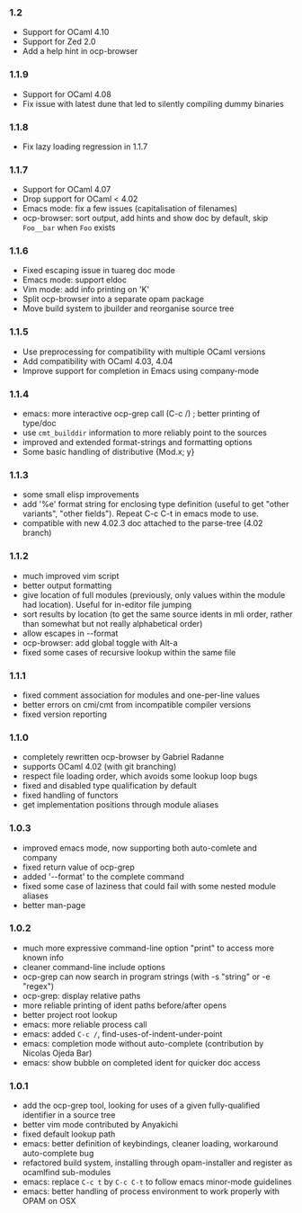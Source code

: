 ### 1.2

* Support for OCaml 4.10
* Support for Zed 2.0
* Add a help hint in ocp-browser

### 1.1.9
* Support for OCaml 4.08
* Fix issue with latest dune that led to silently compiling dummy binaries

### 1.1.8
* Fix lazy loading regression in 1.1.7

### 1.1.7
* Support for OCaml 4.07
* Drop support for OCaml < 4.02
* Emacs mode: fix a few issues (capitalisation of filenames)
* ocp-browser: sort output, add hints and show doc by default, skip `Foo__bar`
  when `Foo` exists

### 1.1.6
* Fixed escaping issue in tuareg doc mode
* Emacs mode: support eldoc
* Vim mode: add info printing on 'K'
* Split ocp-browser into a separate opam package
* Move build system to jbuilder and reorganise source tree

### 1.1.5
* Use preprocessing for compatibility with multiple OCaml versions
* Add compatibility with OCaml 4.03, 4.04
* Improve support for completion in Emacs using company-mode

### 1.1.4
* emacs: more interactive ocp-grep call (C-c /) ; better printing of type/doc
* use `cmt_builddir` information to more reliably point to the sources
* improved and extended format-strings and formatting options
* Some basic handling of distributive {Mod.x; y}

### 1.1.3
* some small elisp improvements
* add '%e' format string for enclosing type definition (useful to get "other
  variants", "other fields"). Repeat C-c C-t in emacs mode to use.
* compatible with new 4.02.3 doc attached to the parse-tree (4.02 branch)

### 1.1.2
* much improved vim script
* better output formatting
* give location of full modules (previously, only values within the module had
  location). Useful for in-editor file jumping
* sort results by location (to get the same source idents in mli order, rather
  than somewhat but not really alphabetical order)
* allow escapes in --format
* ocp-browser: add global toggle with Alt-a
* fixed some cases of recursive lookup within the same file

### 1.1.1
* fixed comment association for modules and one-per-line values
* better errors on cmi/cmt from incompatible compiler versions
* fixed version reporting

### 1.1.0
* completely rewritten ocp-browser by Gabriel Radanne
* supports OCaml 4.02 (with git branching)
* respect file loading order, which avoids some lookup loop bugs
* fixed and disabled type qualification by default
* fixed handling of functors
* get implementation positions through module aliases

### 1.0.3
* improved emacs mode, now supporting both auto-comlete and company
* fixed return value of ocp-grep
* added '--format' to the complete command
* fixed some case of laziness that could fail with some nested module aliases
* better man-page

### 1.0.2
* much more expressive command-line option "print" to access more known info
* cleaner command-line include options
* ocp-grep can now search in program strings (with -s "string" or -e "regex")
* ocp-grep: display relative paths
* more reliable printing of ident paths before/after opens
* better project root lookup
* emacs: more reliable process call
* emacs: added `C-c /`, find-uses-of-indent-under-point
* emacs: completion mode without auto-complete (contribution by Nicolas Ojeda Bar)
* emacs: show bubble on completed ident for quicker doc access

### 1.0.1
* add the ocp-grep tool, looking for uses of a given fully-qualified identifier in a source tree
* better vim mode contributed by Anyakichi
* fixed default lookup path
* emacs: better definition of keybindings, cleaner loading, workaround auto-complete bug
* refactored build system, installing through opam-installer and register as ocamlfind sub-modules
* emacs: replace `C-c t` by `C-c C-t` to follow emacs minor-mode guidelines
* emacs: better handling of process environment to work properly with OPAM on OSX
